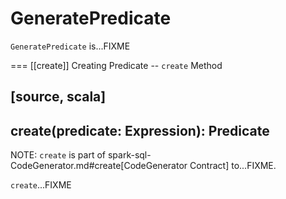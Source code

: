 # GeneratePredicate

`GeneratePredicate` is...FIXME

=== [[create]] Creating Predicate -- `create` Method

[source, scala]
----
create(predicate: Expression): Predicate
----

NOTE: `create` is part of spark-sql-CodeGenerator.md#create[CodeGenerator Contract] to...FIXME.

`create`...FIXME
